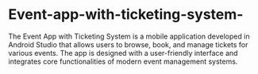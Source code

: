 # Event-app-with-ticketing-system-
The Event App with Ticketing System is a mobile application developed in Android Studio that allows users to browse, book, and manage tickets for various events. The app is designed with a user-friendly interface and integrates core functionalities of modern event management systems.
